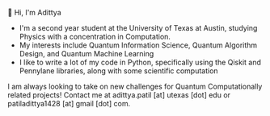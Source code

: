 👋 Hi, I'm Adittya

- I'm a second year student at the University of Texas at Austin, studying Physics with a concentration in Computation.
- My interests include Quantum Information Science, Quantum Algorithm Design, and Quantum Machine Learning
- I like to write a lot of my code in Python, specifically using the Qiskit and Pennylane libraries, along with some scientific computation

I am always looking to take on new challenges for Quantum Computationally related projects! Contact me at adittya.patil [at] utexas [dot] edu or patiladittya1428 [at] gmail [dot] com.
